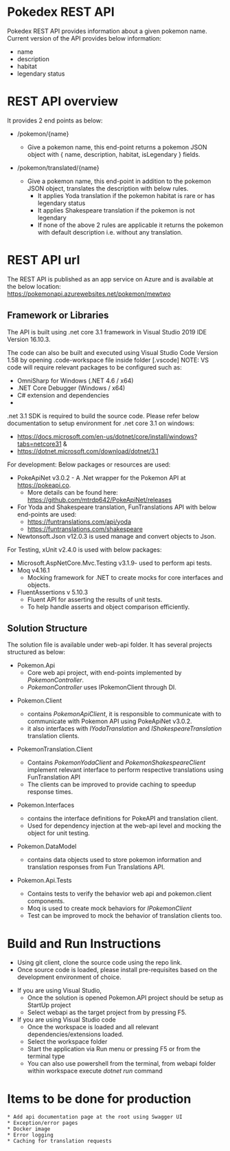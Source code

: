 # Pokedex REST API
Pokedex REST API provides information about a given pokemon name. Current version of the API provides below information:
* name
* description
* habitat
* legendary status

# REST API overview
It provides 2 end points as below:
- /pokemon/{name}
	 - Give a pokemon name, this end-point returns a pokemon JSON object with { name, description, habitat, isLegendary } fields.
	 
- /pokemon/translated/{name}
	- Give a pokemon name, this end-point in addition to the pokemon JSON object, translates the description with below rules.
		- It applies Yoda translation if the pokemon habitat is rare or has legendary status
		- It applies Shakespeare translation if the pokemon is not legendary
		- If none of the above 2 rules are applicable it returns the pokemon with default description i.e. without any translation.

# REST API url
The REST API is published as an app service on Azure and is available at the below location:
https://pokemonapi.azurewebsites.net/pokemon/mewtwo

## Framework or Libraries
The API is built using .net core 3.1 framework in Visual Studio 2019 IDE Version 16.10.3.

The code can also be built and executed using Visual Studio Code Version 1.58 by opening .code-workspace file inside folder [.vscode]
NOTE: VS code will require relevant packages to be configured such as:
* OmniSharp for Windows (.NET 4.6 / x64)
* .NET Core Debugger (Windows / x64)
* C# extension and dependencies
* 
.net 3.1 SDK is required to build the source code.
Please refer below documentation to setup environment for .net core 3.1 on windows:
- https://docs.microsoft.com/en-us/dotnet/core/install/windows?tabs=netcore31 &
- https://dotnet.microsoft.com/download/dotnet/3.1

For development: Below packages or resources are used:

- PokeApiNet v3.0.2 - A .Net wrapper for the Pokemon API at https://pokeapi.co.
	- More details can be found here: https://github.com/mtrdp642/PokeApiNet/releases
- For Yoda and Shakespeare translation, FunTranslations API with below end-points are used:
	- https://funtranslations.com/api/yoda
	- https://funtranslations.com/shakespeare
- Newtonsoft.Json v12.0.3 is used manage and convert objects to Json.

For Testing, xUnit v2.4.0 is used with below packages:
- Microsoft.AspNetCore.Mvc.Testing v3.1.9- used to perform api tests.
- Moq v4.16.1 
	- Mocking framework for .NET to create mocks for core interfaces and objects.
- FluentAssertions v 5.10.3
	- Fluent API for asserting the results of unit tests.
	- To help handle asserts and object comparison efficiently.
   
## Solution Structure
The solution file is available under web-api folder. It has several projects structured as below:
- Pokemon.Api
	- Core web api project, with end-points implemented by *PokemonController*.
	- *PokemonController* uses IPokemonClient through DI.

* Pokemon.Client
	- contains *PokemonApiClient*, it is responsible to communicate with to communicate with Pokemon API using PokeApiNet v3.0.2.
	- it also interfaces with *IYodaTranslation* and *IShakespeareTranslation* translation clients.
	
* PokemonTranslation.Client
	- Contains *PokemonYodaClient* and *PokemonShakespeareClient* implement relevant interface to perform respective translations using FunTranslation API
	- The clients can be improved to provide caching to speedup response times.

* Pokemon.Interfaces
	- contains the interface definitions for PokeAPI and translation client.
	- Used for dependency injection at the web-api level and mocking the object for unit testing.

* Pokemon.DataModel
	- contains data objects used to store pokemon information and translation responses from Fun Translations API.

* Pokemon.Api.Tests
	- Contains tests to verify the behavior web api and pokemon.client components.
	- Moq is used to create mock behaviors for *IPokemonClient*
	- Test can be improved to mock the behavior of translation clients too.


# Build and Run Instructions
* Using git client, clone the source code using the repo link.
* Once source code is loaded, please install pre-requisites based on the development environment of choice.
- If you are using Visual Studio, 
	- Once the solution is opened Pokemon.API project should be setup as StartUp project
	- Select webapi as the target project from by pressing F5.
- If you are using Visual Studio code
	- Once the workspace is loaded and all relevant dependencies/extensions loaded. 
	- Select the workspace folder
	- Start the application via Run menu or pressing F5 or from the terminal type
	- You can also use powershell from the terminal, from webapi folder within workspace execute *dotnet run* command 

# Items to be done for production
	* Add api documentation page at the root using Swagger UI
	* Exception/error pages
	* Docker image
	* Error logging
	* Caching for translation requests
